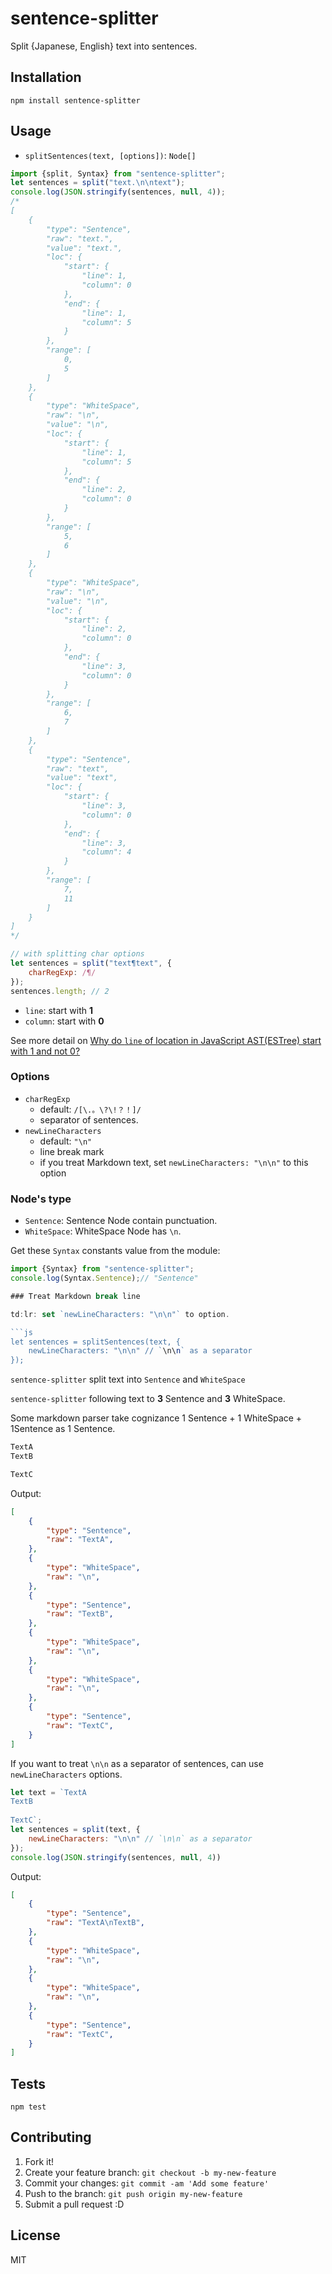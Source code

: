 # sentence-splitter

Split {Japanese, English} text into sentences.

## Installation

    npm install sentence-splitter

## Usage

- `splitSentences(text, [options])`: `Node[]`

```js
import {split, Syntax} from "sentence-splitter";
let sentences = split("text.\n\ntext");
console.log(JSON.stringify(sentences, null, 4));
/*
[
    {
        "type": "Sentence",
        "raw": "text.",
        "value": "text.",
        "loc": {
            "start": {
                "line": 1,
                "column": 0
            },
            "end": {
                "line": 1,
                "column": 5
            }
        },
        "range": [
            0,
            5
        ]
    },
    {
        "type": "WhiteSpace",
        "raw": "\n",
        "value": "\n",
        "loc": {
            "start": {
                "line": 1,
                "column": 5
            },
            "end": {
                "line": 2,
                "column": 0
            }
        },
        "range": [
            5,
            6
        ]
    },
    {
        "type": "WhiteSpace",
        "raw": "\n",
        "value": "\n",
        "loc": {
            "start": {
                "line": 2,
                "column": 0
            },
            "end": {
                "line": 3,
                "column": 0
            }
        },
        "range": [
            6,
            7
        ]
    },
    {
        "type": "Sentence",
        "raw": "text",
        "value": "text",
        "loc": {
            "start": {
                "line": 3,
                "column": 0
            },
            "end": {
                "line": 3,
                "column": 4
            }
        },
        "range": [
            7,
            11
        ]
    }
]
*/

// with splitting char options
let sentences = split("text¶text", {
    charRegExp: /¶/
});
sentences.length; // 2
```

- `line`: start with **1**
- `column`: start with **0**

See more detail on [Why do `line` of location in JavaScript AST(ESTree) start with 1 and not 0?](https://gist.github.com/azu/8866b2cb9b7a933e01fe "Why do `line` of location in JavaScript AST(ESTree) start with 1 and not 0?")

### Options

- `charRegExp`
    - default: `/[\.。\?\!？！]/`
    - separator of sentences.
- `newLineCharacters`
    - default: `"\n"`
    - line break mark
    - if you treat Markdown text, set `newLineCharacters: "\n\n"` to this option

### Node's type

- `Sentence`: Sentence Node contain punctuation.
- `WhiteSpace`: WhiteSpace Node has `\n`.

Get these `Syntax` constants value from the module:

```js
import {Syntax} from "sentence-splitter";
console.log(Syntax.Sentence);// "Sentence"

### Treat Markdown break line

td:lr: set `newLineCharacters: "\n\n"` to option.

```js
let sentences = splitSentences(text, {
    newLineCharacters: "\n\n" // `\n\n` as a separator
});
```

`sentence-splitter` split text into `Sentence` and `WhiteSpace`

`sentence-splitter` following text to **3** Sentence and **3** WhiteSpace.

Some markdown parser take cognizance 1 Sentence + 1 WhiteSpace + 1Sentence as 1 Sentence.

```markdown
TextA
TextB

TextC
```

Output: 

```json
[
    {
        "type": "Sentence",
        "raw": "TextA",
    },
    {
        "type": "WhiteSpace",
        "raw": "\n",
    },
    {
        "type": "Sentence",
        "raw": "TextB",
    },
    {
        "type": "WhiteSpace",
        "raw": "\n",
    },
    {
        "type": "WhiteSpace",
        "raw": "\n",
    },
    {
        "type": "Sentence",
        "raw": "TextC",
    }
]
```


If you want to treat `\n\n` as a separator of sentences, can use `newLineCharacters` options.

```js
let text = `TextA
TextB
           
TextC`;
let sentences = split(text, {
    newLineCharacters: "\n\n" // `\n\n` as a separator
});
console.log(JSON.stringify(sentences, null, 4))
```

Output: 

```json
[
    {
        "type": "Sentence",
        "raw": "TextA\nTextB",
    },
    {
        "type": "WhiteSpace",
        "raw": "\n",
    },
    {
        "type": "WhiteSpace",
        "raw": "\n",
    },
    {
        "type": "Sentence",
        "raw": "TextC",
    }
]
```


## Tests

    npm test

## Contributing

1. Fork it!
2. Create your feature branch: `git checkout -b my-new-feature`
3. Commit your changes: `git commit -am 'Add some feature'`
4. Push to the branch: `git push origin my-new-feature`
5. Submit a pull request :D

## License

MIT
